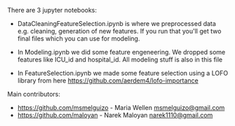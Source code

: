 There are 3 jupyter notebooks:

- DataCleaningFeatureSelection.ipynb is where we preprocessed data e.g. cleaning, generation of new features. If you run that you'll get two final files which you can use for modeling.

- In Modeling.ipynb we did some feature engeneering. We dropped some features like ICU\_id and hospital\_id. All modeling stuff is also in this file

- In FeatureSelection.ipynb we made some feature selection using a LOFO library from here https://github.com/aerdem4/lofo-importance

Main contributors:
- https://github.com/msmelguizo - Maria Wellen msmelguizo@gmail.com
- https://github.com/maloyan - Narek Maloyan narek1110@gmail.com
